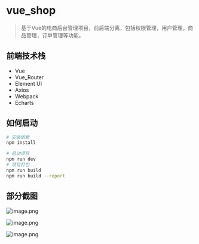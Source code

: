 # vue_shop

> 基于Vue的电商后台管理项目，前后端分离，包括权限管理，用户管理，商品管理，订单管理等功能。

## 前端技术栈

- Vue
- Vue_Router
- Element UI
- Axios
- Webpack
- Echarts


## 如何启动

``` bash
# 安装依赖
npm install

# 启动项目
npm run dev
# 项目打包
npm run build
npm run build --report
```

## 部分截图

![image.png](https://i.loli.net/2021/02/06/kQHbYgFGX78Ouej.png)

![image.png](https://i.loli.net/2021/02/06/QAaXomfp8N45dEt.png)

![image.png](https://i.loli.net/2021/02/06/lDZabVKyPdNihIe.png)